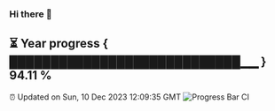 ### Hi there 👋
⏳ Year progress { ████████████████████████████▁▁ } 94.11 %
---
⏰ Updated on Sun, 10 Dec 2023 12:09:35 GMT
![Progress Bar CI](https://github.com/Moyi321/Moyi321/workflows/Progress%20Bar%20CI/badge.svg)
